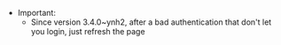 * Important:
    * Since version 3.4.0~ynh2, after a bad authentication that don't let you login, just refresh the page
